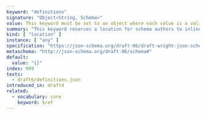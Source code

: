 ```yaml
---
keyword: "definitions"
signature: "Object<String, Schema>"
value: This keyword must be set to an object where each value is a valid JSON Schema
summary: "This keyword reserves a location for schema authors to inline reusable JSON Schemas into a more general schema."
kind: [ "location" ]
instance: [ "any" ]
specification: "https://json-schema.org/draft-06/draft-wright-json-schema-validation-01#rfc.section.7.1"
metaschema: "http://json-schema.org/draft-06/schema#"
default:
  value: "{}"
index: 999
tests:
  - draft6/definitions.json
introduced_in: draft4
related:
  - vocabulary: core
    keyword: $ref
---
```

